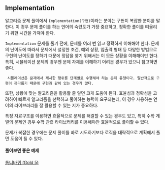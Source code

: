 
## Implementation

알고리즘 문제 풀이에서 `Implementation(구현)`이라는 분야는 구현이 복잡한 분야를 말한다. 이 경우 문제 풀이를 하는 언어의 숙련도가 가장 중요하고, 정확한 풀이를 떠올리기 위한 시간을 가져야 한다.

`Implementation` 문제를 풀기 전에, 문제를 여러 번 읽고 정확하게 이해해야 한다. 문제의 난이도에 따라서 문제에서 설정한 조건, 예외 상황, 입출력 형태 등 다양한 방법으로 구현의 난이도를 정하기 때문에 정답을 찾기 위해서는 이 모든 상황을 이해해야만 한다. 특히, 시뮬레이션 문제의 경우엔 문제 자체를 이해하기 어려운 경우가 있으니 참고하면 좋다.

	 시뮬레이션은 문제에서 제시한 행위를 단계별로 수행해야 하는 문제 유형이다. 일반적으로 구현이 까다롭기 때문에 구현과 같이 있는 경우가 많다.

또한, 상황에 맞는 알고리즘을 활용할 줄 알면 크게 도움이 된다. 효율성과 정확성을 고려하여 빠르게 알고리즘을 선택하고 풀이하는 능력이 요구되는데, 이 경우 사용하는 언어의 라이브러리를 잘 활용할 수 있는 지가 중요하다. 

특정 자료구조를 이용하면 효율적으로 문제를 해결할 수 있는 경우도 있고, 특히 수학 계열의 문제인 경우 수학 관련 라이브러리를 이용해야만 효율적으로 풀이할 수 있다.

문제가 복잡한 경우에는 문제 풀이를 바로 시도하기보다 로직을 대략적으로 계획해서 풀면 도움이 될 수 있다.


#### 풀어보면 좋은 예제

[톱니바퀴 (Gold 5)](https://www.acmicpc.net/problem/14891)